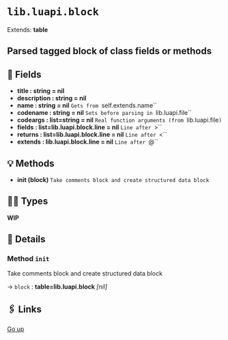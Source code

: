 # `lib.luapi.block`

Extends: **table**

## Parsed tagged block of class fields or methods

## 📜 Fields

+ **title : string = nil**
+ **description : string = nil**
+ **name : string = nil**
  `Gets from `self.extends.name``
+ **codename : string = nil**
  `Sets before parsing in `lib.luapi.file``
+ **codeargs : list=string = nil**
  `Real function arguments (from `lib.luapi.file`)`
+ **fields : list=lib.luapi.block.line = nil**
  `Line after `>``
+ **returns : list=lib.luapi.block.line = nil**
  `Line after `<``
+ **extends : lib.luapi.block.line = nil**
  `Line after `@``

## 💡 Methods

+ **init (block)**
  `Take comments block and create structured data block`

## 👨‍👦 Types

**WIP**

## 🧩 Details

### Method `init`

Take comments block and create structured data block

→ `block` : **table=lib.luapi.block** _[nil]_

## 🖇️ Links

[Go up](..)
